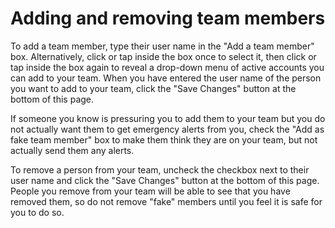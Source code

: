 # Adding and removing team members

To add a team member, type their user name in the "Add a team member" box. Alternatively, click or tap inside the box once to select it, then click or tap inside the box again to reveal a drop-down menu of active accounts you can add to your team. When you have entered the user name of the person you want to add to your team, click the "Save Changes" button at the bottom of this page.

If someone you know is pressuring you to add them to your team but you do not actually want them to get emergency alerts from you, check the "Add as fake team member" box to make them think they are on your team, but not actually send them any alerts.

To remove a person from your team, uncheck the checkbox next to their user name and click the "Save Changes" button at the bottom of this page. People you remove from your team will be able to see that you have removed them, so do not remove "fake" members until you feel it is safe for you to do so.
